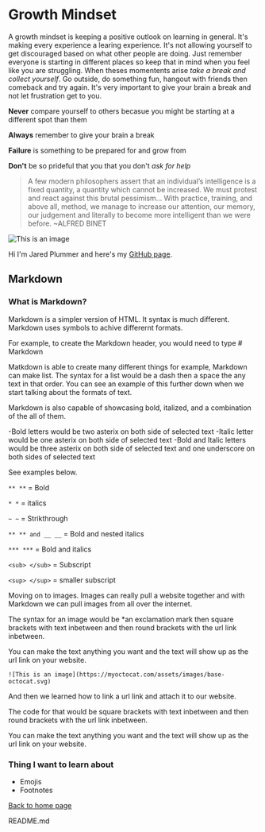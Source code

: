 # Growth Mindset

A growth mindset  is keeping a positive outlook on learning in general.
It's making every experience a learing experience. It's not allowing yourself to get 
discouraged based on what other people are doing. Just remember everyone is starting in different 
places so keep that in mind when you feel like you are struggling. When theses momentents arise 
*take a break and collect yourself*. Go outside, do something fun, hangout with friends then comeback and try again.
It's very important to give your brain a break and not let frustration get to you.

**Never** compare yourself to others becasue you might be starting at a different spot than them

**Always** remember to give your brain a break

**Failure** is something to be prepared for and grow from

**Don't** be so prideful that you that you don't *ask for help*

>A few modern philosophers assert that an individual’s intelligence is a fixed
quantity, a quantity which cannot be increased. We must protest and react
against this brutal pessimism... With practice, training, and above all,
method, we manage to increase our attention, our memory, our judgement
and literally to become more intelligent than we were before. ~ALFRED BINET

![This is an image](https://www.learningsciences.com/wp-content/uploads/2021/09/growth-mindset.jpg)


Hi I'm Jared Plummer and here's my [GitHub page](https://github.com/JaredPlummer5).

## Markdown

### What is Markdown?


Markdown is a simpler version of HTML. It syntax is much different. Markdown uses symbols to achive differernt formats.

For example, to create the Markdown header, you would need to type # Markdown

Matkdown is able to create many different things for example, Markdown can make list. The syntax for a list would be a dash then a space the any text in that order. You can see an example of this further down when we start talking about the formats of text.

Markdown is also capable of showcasing bold, italized, and a combination of the all of them.

-Bold letters would be two asterix on both side of selected text -Italic letter would be one asterix on both side of selected text -Bold and Italic letters would be three asterix on both side of selected text and one underscore on both sides of selected text

See examples below.

`** **` = Bold

`* *` = italics

`~ ~` = Strikthrough

`** ** and __ __` = Bold and nested italics

`*** ***` = Bold and italics

`<sub> </sub>` = Subscript

`<sup> </sup>` = smaller subscript


Moving on to images. Images can really pull a website together and with Markdown we can pull images from all over the internet.

The syntax for an image would be *an exclamation mark then square brackets with text inbetween and then round brackets with the url link inbetween.

You can make the text anything you want and the text will show up as the url link on your website.

`![This is an image](https://myoctocat.com/assets/images/base-octocat.svg)`

And then we learned how to link a url link and attach it to our website.

The code for that would be square brackets with text inbetween and then round brackets with the url link inbetween.

You can make the text anything you want and the text will show up as the url link on your website.


### Thing I want to learn about

- Emojis 
- Footnotes 


[Back to home page](../../README.md)

README.md
